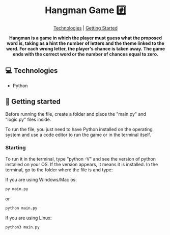 <h1 align="center" style="font-weight: bold;">Hangman Game #️⃣</h1>

<p align="center">
 <a href="#tech">Technologies</a> | 
 <a href="#started">Getting Started</a> 
</p>

<p align="center">
    <b>Hangman is a game in which the player must guess what the proposed word is, taking as a hint the number of letters and the theme linked to the word. For each wrong letter, the player's chance is taken away. The game ends with the correct word or the number of chances equal to zero.</b>
</p>

<h2 id="tech">💻 Technologies</h2>

- Python

<h2 id="started">🚀 Getting started</h2>

Before running the file, create a folder and place the "main.py" and "logic.py" files inside.

To run the file, you just need to have Python installed on the operating system and use a code editor to run the game or in the terminal itself.

<h3>Starting</h3>

To run it in the terminal, type "python -V" and see the version of python installed on your OS. If the version appears, it means it is installed. In the terminal, go to the folder where the file is and type:

If you are using Windows/Mac os:
```bash
py main.py
```
or
```bash
python main.py
```

If you are using Linux:
```bash
python3 main.py
```